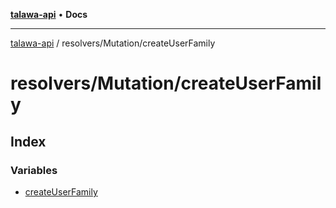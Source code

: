 [**talawa-api**](../../../README.md) • **Docs**

***

[talawa-api](../../../modules.md) / resolvers/Mutation/createUserFamily

# resolvers/Mutation/createUserFamily

## Index

### Variables

- [createUserFamily](variables/createUserFamily.md)
